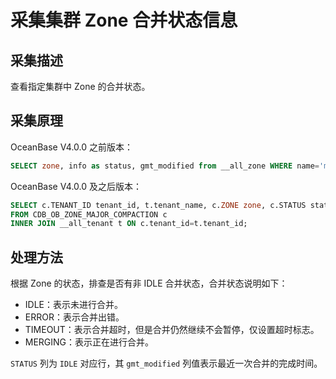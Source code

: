 # 采集集群 Zone 合并状态信息

## 采集描述

查看指定集群中 Zone 的合并状态。

## 采集原理

OceanBase V4.0.0 之前版本：

```sql
SELECT zone, info as status, gmt_modified from __all_zone WHERE name='merge_status' AND zone != '';
```

OceanBase V4.0.0 及之后版本：

```sql
SELECT c.TENANT_ID tenant_id, t.tenant_name, c.ZONE zone, c.STATUS status, c.LAST_FINISH_TIME, c.IS_ERROR, c.INFO
FROM CDB_OB_ZONE_MAJOR_COMPACTION c
INNER JOIN __all_tenant t ON c.tenant_id=t.tenant_id;
```

## 处理方法

根据 Zone 的状态，排查是否有非 IDLE 合并状态，合并状态说明如下：

* IDLE：表示未进行合并。
* ERROR：表示合并出错。
* TIMEOUT：表示合并超时，但是合并仍然继续不会暂停，仅设置超时标志。
* MERGING：表示正在进行合并。

`STATUS` 列为 `IDLE` 对应行，其 `gmt_modified` 列值表示最近一次合并的完成时间。
